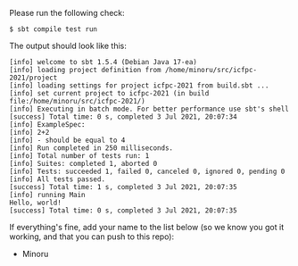 Please run the following check:

```
$ sbt compile test run
```

The output should look like this:

```
[info] welcome to sbt 1.5.4 (Debian Java 17-ea)
[info] loading project definition from /home/minoru/src/icfpc-2021/project
[info] loading settings for project icfpc-2021 from build.sbt ...
[info] set current project to icfpc-2021 (in build file:/home/minoru/src/icfpc-2021/)
[info] Executing in batch mode. For better performance use sbt's shell
[success] Total time: 0 s, completed 3 Jul 2021, 20:07:34
[info] ExampleSpec:
[info] 2+2
[info] - should be equal to 4
[info] Run completed in 250 milliseconds.
[info] Total number of tests run: 1
[info] Suites: completed 1, aborted 0
[info] Tests: succeeded 1, failed 0, canceled 0, ignored 0, pending 0
[info] All tests passed.
[success] Total time: 1 s, completed 3 Jul 2021, 20:07:35
[info] running Main
Hello, world!
[success] Total time: 0 s, completed 3 Jul 2021, 20:07:35
```

If everything's fine, add your name to the list below (so we know you got it
working, and that you can push to this repo):

- Minoru
